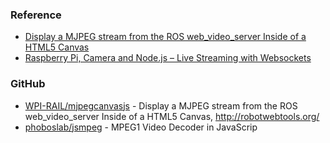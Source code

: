 



### Reference

- [Display a MJPEG stream from the ROS web_video_server Inside of a HTML5 Canvas](http://wiki.ros.org/mjpegcanvasjs)
- [Raspberry Pi, Camera and Node.js – Live Streaming with Websockets](http://thejackalofjavascript.com/rpi-live-streaming/)


### GitHub

- [WPI-RAIL/mjpegcanvasjs](https://github.com/WPI-RAIL/mjpegcanvasjs) - Display a MJPEG stream from the ROS web_video_server Inside of a HTML5 Canvas, http://robotwebtools.org/
- [phoboslab/jsmpeg](https://github.com/phoboslab/jsmpeg) - MPEG1 Video Decoder in JavaScrip


